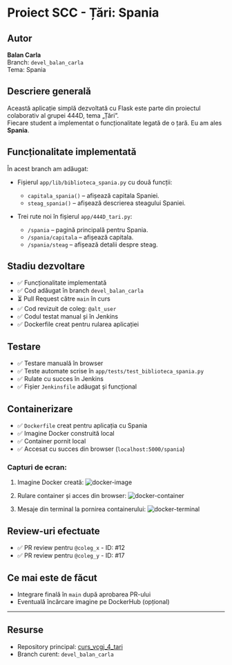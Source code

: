 # Proiect SCC - Țări: Spania

## Autor
**Balan Carla**  
Branch: `devel_balan_carla`  
Tema: Spania

## Descriere generală
Această aplicație simplă dezvoltată cu Flask este parte din proiectul colaborativ al grupei 444D, tema „Țări”.  
Fiecare student a implementat o funcționalitate legată de o țară. Eu am ales **Spania**.

## Funcționalitate implementată
În acest branch am adăugat:

- Fișierul `app/lib/biblioteca_spania.py` cu două funcții:
  - `capitala_spania()` – afișează capitala Spaniei.
  - `steag_spania()` – afișează descrierea steagului Spaniei.
  
- Trei rute noi în fișierul `app/444D_tari.py`:
  - `/spania` – pagină principală pentru Spania.
  - `/spania/capitala` – afișează capitala.
  - `/spania/steag` – afișează detalii despre steag.

## Stadiu dezvoltare
- ✅ Funcționalitate implementată
- ✅ Cod adăugat în branch `devel_balan_carla`
- ⏳ Pull Request către `main` în curs
- ✅ Cod revizuit de coleg: `@alt_user`
- ✅ Codul testat manual și în Jenkins
- ✅ Dockerfile creat pentru rularea aplicației

## Testare
- ✅ Testare manuală în browser
- ✅ Teste automate scrise în `app/tests/test_biblioteca_spania.py`
- ✅ Rulate cu succes în Jenkins
- ✅ Fișier `Jenkinsfile` adăugat și funcțional

## Containerizare
- ✅ `Dockerfile` creat pentru aplicația cu Spania
- ✅ Imagine Docker construită local
- ✅ Container pornit local
- ✅ Accesat cu succes din browser (`localhost:5000/spania`)

### Capturi de ecran:
1. Imagine Docker creată:
   ![docker-image](docs/spania_docker_build.png)

2. Rulare container și acces din browser:
   ![docker-container](docs/spania_browser_access.png)

3. Mesaje din terminal la pornirea containerului:
   ![docker-terminal](docs/spania_terminal_output.png)

## Review-uri efectuate
- ✅ PR review pentru `@coleg_x` - ID: #12
- ✅ PR review pentru `@coleg_y` - ID: #17

## Ce mai este de făcut
- Integrare finală în `main` după aprobarea PR-ului
- Eventuală încărcare imagine pe DockerHub (opțional)

---

## Resurse
- Repository principal: [curs_vcgj_4_tari](https://github.com/Iacob45/curs_vcgj_4_tari)
- Branch curent: `devel_balan_carla`

